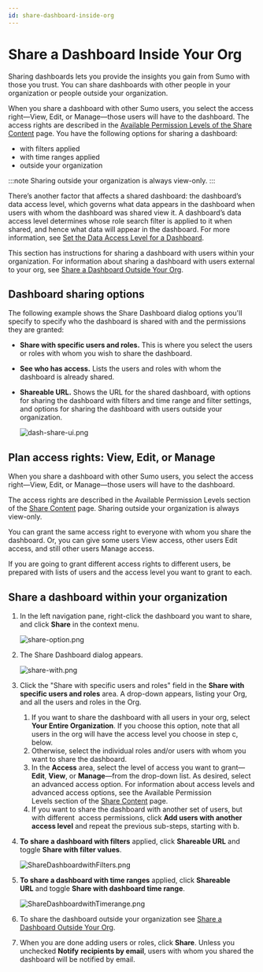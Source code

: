 ```yaml
---
id: share-dashboard-inside-org
---
```


# Share a Dashboard Inside Your Org

Sharing dashboards lets you provide the insights you gain from Sumo with those you trust. You can share dashboards with other people in your organization or people outside your organization. 

When you share a dashboard with other Sumo users, you select the access right—View, Edit, or Manage—those users will have to the dashboard. The access rights are described in the [Available Permission Levels of the Share Content](docs/manage/content-sharing/share-content.md) page. You have the following options for sharing a dashboard:

* with filters applied
* with time ranges applied
* outside your organization

:::note
Sharing outside your organization is always view-only.
:::

There’s another factor that affects a shared dashboard: the dashboard’s data access level, which governs what data appears in the dashboard when users with whom the dashboard was shared view it. A dashboard’s data access level determines whose role search filter is applied to it when shared, and hence what data will appear in the dashboard. For more information, see [Set the Data Access Level for a Dashboard](get-started/set-data-access-level-dashboard.md).

This section has instructions for sharing a dashboard with users within your organization. For information about sharing a dashboard with users external to your org, see [Share a Dashboard Outside Your Org](share-dashboard-outside-org.md).

## Dashboard sharing options

The following example shows the Share Dashboard dialog options you'll specify to specify who the dashboard is shared with and the permissions they are granted:

* **Share with specific users and roles.** This is where you select the users or roles with whom you wish to share the dashboard.
* **See who has access.** Lists the users and roles with whom the dashboard is already shared.  
* **Shareable URL.** Shows the URL for the shared dashboard, with options for sharing the dashboard with filters and time range and filter settings, and options for sharing the dashboard with users outside your organization.  
      
    ![dash-share-ui.png](/img/dashboards/dash-share-ui.png)

## Plan access rights: View, Edit, or Manage

When you share a dashboard with other Sumo users, you select the access right—View, Edit, or Manage—those users will have to the dashboard.

The access rights are described in the Available Permission Levels section of the [Share Content](docs/manage/content-sharing/share-content.md) page. Sharing outside your organization is always view-only.

You can grant the same access right to everyone with whom you share the dashboard. Or, you can give some users View access, other users Edit access, and still other users Manage access.  

If you are going to grant different access rights to different users, be prepared with lists of users and the access level you want to grant to each.

## Share a dashboard within your organization

1. In the left navigation pane, right-click the dashboard you want to share, and click **Share** in the context menu. 

    ![share-option.png](/img/dashboards/share-option.png)

1. The Share Dashboard dialog appears.  
      
    ![share-with.png](/img/dashboards/share-with.png)

1. Click the "Share with specific users and roles" field in the **Share with specific users and roles** area. A drop-down appears, listing your Org, and all the users and roles in the Org. 
    
    1. If you want to share the dashboard with all users in your org, select **Your Entire Organization**. If you choose this option, note that all users in the org will have the access level you choose in step c, below. 
    1. Otherwise, select the individual roles and/or users with whom you want to share the dashboard.
    1. In the **Access** area, select the level of access you want to grant—**Edit**, **View**, or **Manage**—from the drop-down list. As desired, select an advanced access option. For information about access levels and advanced access options, see the Available Permission Levels section of the [Share Content](docs/manage/content-sharing/share-content.md) page.
    1. If you want to share the dashboard with another set of users, but with different  access permissions, click **Add users with another access level** and repeat the previous sub-steps, starting with b. 

1. **To** **share a dashboard with filters** applied, click **Shareable URL** and toggle **Share with filter values**.   
      
    ![ShareDashboardwithFilters.png](/img/dashboards/share-dashboard-filters.png)

1. **To share a dashboard with time ranges** applied, click **Shareable URL** and toggle **Share with dashboard time range**.  
      
    ![ShareDashboardwithTimerange.png](/img/dashboards/share-dashboard-timerange.png)

1. To share the dashboard outside your organization see [Share a Dashboard Outside Your Org](share-dashboard-outside-org.md).

1. When you are done adding users or roles, click **Share**. Unless you unchecked **Notify** **recipients by email**, users with whom you shared the dashboard will be notified by email.   
     
